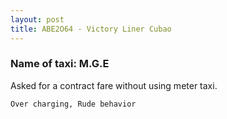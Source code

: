 ```yaml
---
layout: post
title: ABE2O64 - Victory Liner Cubao
---
```


### Name of taxi: M.G.E

Asked for a contract fare without using meter taxi. 

```Over charging, Rude behavior```
